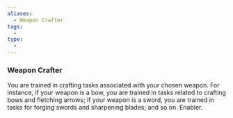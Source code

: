```yaml
---
aliases:
  - Weapon Crafter
tags:
  - 
type:
  - 
---
```

### Weapon Crafter

You are trained in crafting tasks associated with your chosen weapon. For instance, if your weapon is a bow, you are trained in tasks related to crafting bows and fletching arrows; if your weapon is a sword, you are trained in tasks for forging swords and sharpening blades; and so on. Enabler.
